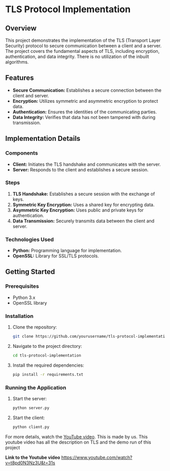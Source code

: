 # TLS Protocol Implementation

## Overview

This project demonstrates the implementation of the TLS (Transport Layer Security) protocol to secure communication between a client and a server. The project covers the fundamental aspects of TLS, including encryption, authentication, and data integrity. There is no utilization of the inbuilt algorithms.

## Features

- **Secure Communication:** Establishes a secure connection between the client and server.
- **Encryption:** Utilizes symmetric and asymmetric encryption to protect data.
- **Authentication:** Ensures the identities of the communicating parties.
- **Data Integrity:** Verifies that data has not been tampered with during transmission.

## Implementation Details

### Components

- **Client:** Initiates the TLS handshake and communicates with the server.
- **Server:** Responds to the client and establishes a secure session.

### Steps

1. **TLS Handshake:** Establishes a secure session with the exchange of keys.
2. **Symmetric Key Encryption:** Uses a shared key for encrypting data.
3. **Asymmetric Key Encryption:** Uses public and private keys for authentication.
4. **Data Transmission:** Securely transmits data between the client and server.

### Technologies Used

- **Python:** Programming language for implementation.
- **OpenSSL:** Library for SSL/TLS protocols.

## Getting Started

### Prerequisites

- Python 3.x
- OpenSSL library

### Installation

1. Clone the repository:
    ```bash
    git clone https://github.com/yourusername/tls-protocol-implementation.git
    ```
2. Navigate to the project directory:
    ```bash
    cd tls-protocol-implementation
    ```
3. Install the required dependencies:
    ```bash
    pip install -r requirements.txt
    ```

### Running the Application

1. Start the server:
    ```bash
    python server.py
    ```
2. Start the client:
    ```bash
    python client.py
    ```

For more details, watch the [YouTube video](https://www.youtube.com/watch?v=t8pd0N3Nz3U&t=31s). This is made by us. This youtube video has all the description on TLS and the demo run of this project

**Link to the Youtube video** 
https://www.youtube.com/watch?v=t8pd0N3Nz3U&t=31s

